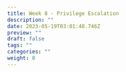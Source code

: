 ```yaml
---
title: Week 8 - Privilege Escalation
description: ""
date: 2023-05-19T03:01:48.746Z
preview: ""
draft: false
tags: ""
categories: ""
weight: 0
---
```


##
